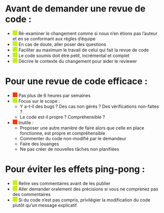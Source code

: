 #	Avant de demander une revue de code :
-	![#c5f015](/img/green.png) Ré-examiner le changement comme si nous n’en étions pas l’auteur et en se conformant aux règles d’équipe
-	![#c5f015](/img/green.png) En cas de doute, aller poser des questions
-	![#c5f015](/img/green.png) Faciliter au maximum le travail de celui qui fait la revue de code
-	![#c5f015](/img/green.png) Le code soumis doit être petit, incrémental et complet
-	![#c5f015](/img/green.png) Décrire le contexte du changement pour aider le reviewer
#	Pour une revue de code efficace :
- ![#c5f015](/img/red.png) Pas plus de 6 heures par semaines
- ![#c5f015](/img/green.png) Focus sur le scope : 
    - Y a-t-il des bugs ? Des cas non gérés ? Des vérifications non-faites ?
    - Le code est-il propre ? Compréhensible ?
- ![#c5f015](/img/red.png) Inutile :
    - Proposer une autre manière de faire alors que celle en place fonctionne, est propre et compréhensible
    - Commenter du code non-modifié par le demandeur
    - Faire des louanges
    - Ne pas créer de nouvelles tâches non planifiées
#	Pour éviter les effets ping-pong :
-	![#c5f015](/img/green.png) Relire ses commentaires avant de les publier 
-	![#c5f015](/img/green.png) Aller demander oralement des précisions si vous ne comprenez pas des commentaires
-	![#c5f015](/img/green.png) Si du code n’est pas compris, privilégier la modification du code plutôt qu’un message explicatif

